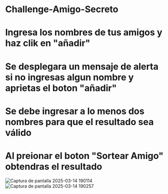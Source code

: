 # Challenge-Amigo-Secreto
# Ingresa los nombres  de tus amigos y haz clik en "añadir"
# Se desplegara un mensaje de alerta si no ingresas algun nombre y aprietas el boton "añadir"
# Se debe ingresar a lo menos dos nombres para que el resultado sea válido
# Al preionar el boton "Sortear Amigo" obtendras el resultado
![Captura de pantalla 2025-03-14 190114](https://github.com/user-attachments/assets/7fc2b3a2-b8ec-489f-bf1d-ca67d9382543)
![Captura de pantalla 2025-03-14 190257](https://github.com/user-attachments/assets/b5ba0dff-eedb-4404-9ccc-326d9e51c123)
